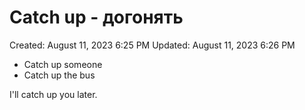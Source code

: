 # Catch up - догонять

Created: August 11, 2023 6:25 PM
Updated: August 11, 2023 6:26 PM

- Catch up someone
- Catch up the bus

I'll catch up you later.